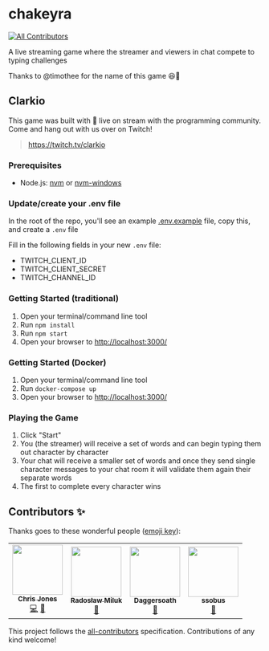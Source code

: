 # chakeyra
<!-- ALL-CONTRIBUTORS-BADGE:START - Do not remove or modify this section -->
[![All Contributors](https://img.shields.io/badge/all_contributors-4-orange.svg?style=flat-square)](#contributors-)
<!-- ALL-CONTRIBUTORS-BADGE:END -->
A live streaming game where the streamer and viewers in chat compete to typing challenges

Thanks to @timothee for the name of this game 😆🙏

## Clarkio
This game was built with 💙 live on stream with the programming community. Come and hang out with us over on Twitch!

> https://twitch.tv/clarkio


### Prerequisites

- Node.js: [nvm](https://github.com/nvm-sh/nvm) or [nvm-windows](https://github.com/coreybutler/nvm-windows)

### Update/create your .env file

In the root of the repo, you'll see an example [.env.example](.env.example) file, copy this, and create a `.env` file

Fill in the following fields in your new `.env` file:

- TWITCH_CLIENT_ID
- TWITCH_CLIENT_SECRET
- TWITCH_CHANNEL_ID

### Getting Started (traditional)

1. Open your terminal/command line tool
1. Run `npm install`
1. Run `npm start`
1. Open your browser to [http://localhost:3000/](http://localhost:3000/)

### Getting Started (Docker)
1. Open your terminal/command line tool
1. Run `docker-compose up`
1. Open your browser to [http://localhost:3000/](http://localhost:3000/)

### Playing the Game

1. Click "Start"
1. You (the streamer) will receive a set of words and can begin typing them out character by character
1. Your chat will receive a smaller set of words and once they send single character messages to your chat room it will validate them again their separate words
1. The first to complete every character wins

## Contributors ✨

Thanks goes to these wonderful people ([emoji key](https://allcontributors.org/docs/en/emoji-key)):

<!-- ALL-CONTRIBUTORS-LIST:START - Do not remove or modify this section -->
<!-- prettier-ignore-start -->
<!-- markdownlint-disable -->
<table>
  <tr>
    <td align="center"><a href="https://c-j.tech"><img src="https://avatars0.githubusercontent.com/u/3969086?v=4?s=100" width="100px;" alt=""/><br /><sub><b>Chris Jones</b></sub></a><br /><a href="https://github.com/clarkio/chakeyra/commits?author=cmjchrisjones" title="Code">💻</a> <a href="#ideas-cmjchrisjones" title="Ideas, Planning, & Feedback">🤔</a></td>
    <td align="center"><a href="https://github.com/VibingCreator"><img src="https://avatars2.githubusercontent.com/u/72659331?v=4?s=100" width="100px;" alt=""/><br /><sub><b>Radosław Miluk</b></sub></a><br /><a href="#ideas-vibingcreator" title="Ideas, Planning, & Feedback">🤔</a></td>
    <td align="center"><a href="https://github.com/Daggersoath"><img src="https://avatars1.githubusercontent.com/u/9066690?v=4?s=100" width="100px;" alt=""/><br /><sub><b>Daggersoath</b></sub></a><br /><a href="#ideas-Daggersoath" title="Ideas, Planning, & Feedback">🤔</a></td>
    <td align="center"><a href="https://github.com/SSobus"><img src="https://avatars1.githubusercontent.com/u/1770696?v=4?s=100" width="100px;" alt=""/><br /><sub><b>ssobus</b></sub></a><br /><a href="#ideas-ssobus" title="Ideas, Planning, & Feedback">🤔</a></td>
  </tr>
</table>

<!-- markdownlint-restore -->
<!-- prettier-ignore-end -->

<!-- ALL-CONTRIBUTORS-LIST:END -->

This project follows the [all-contributors](https://github.com/all-contributors/all-contributors) specification. Contributions of any kind welcome!

